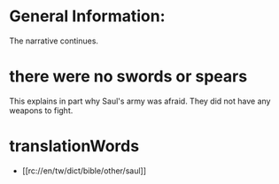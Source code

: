 # General Information:

The narrative continues.

# there were no swords or spears

This explains in part why Saul's army was afraid. They did not have any weapons to fight.

# translationWords

* [[rc://en/tw/dict/bible/other/saul]]